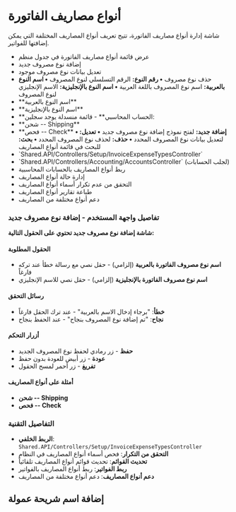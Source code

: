 # أنواع مصاريف الفاتورة
شاشة إدارة أنواع مصاريف الفاتورة، تتيح تعريف أنواع المصاريف المختلفة
التي يمكن إضافتها للفواتير.
- عرض قائمة أنواع مصاريف الفاتورة في جدول منظم
- إضافة نوع مصروف جديد
- تعديل بيانات نوع مصروف موجود
- حذف نوع مصروف
**• رقم النوع:** الرقم التسلسلي لنوع المصروف
**• اسم النوع بالعربية:** اسم نوع المصروف باللغة العربية
**• اسم النوع بالإنجليزية:** الاسم الإنجليزي لنوع المصروف
- \*\*اسم النوع بالعربية\*\* 
- \*\*اسم النوع بالإنجليزية\*\* 
- \*\*الحساب المحاسبي\*\*  - قائمة منسدلة
يوجد سجلين:
- \*\*شحن -- Shipping\*\*
- \*\*فحص -- Check\*\*
**• إضافة جديد:** لفتح نموذج إضافة نوع مصروف جديد
**• تعديل:** لتعديل بيانات نوع المصروف المحدد
**• حذف:** لحذف نوع المصروف المحدد
**• بحث:** للبحث في قائمة أنواع المصاريف
- \`Shared.API/Controllers/Setup/InvoiceExpenseTypesController\`
- \`Shared.API/Controllers/Accounting/AccountsController\` (لجلب
الحسابات)
- ربط أنواع المصاريف بالحسابات المحاسبية
- إدارة حالة أنواع المصاريف 
- التحقق من عدم تكرار أسماء أنواع المصاريف
- طباعة تقارير أنواع المصاريف
- دعم أنواع مختلفة من المصاريف

### تفاصيل واجهة المستخدم - إضافة نوع مصروف جديد
**شاشة إضافة نوع مصروف جديد تحتوي على الحقول التالية:**

#### الحقول المطلوبة
- **اسم نوع مصروف الفاتورة بالعربية** (إلزامي) - حقل نصي مع رسالة خطأ عند تركه فارغاً
- **اسم نوع مصروف الفاتورة بالإنجليزية** (إلزامي) - حقل نصي للاسم الإنجليزي

#### رسائل التحقق
- **خطأ**: "برجاء إدخال الاسم بالعربية" - عند ترك الحقل فارغاً
- **نجاح**: "تم إضافة نوع المصروف بنجاح" - عند الحفظ بنجاح

#### أزرار التحكم
- **حفظ** - زر رمادي لحفظ نوع المصروف الجديد
- **عودة** - زر أبيض للعودة بدون حفظ
- **تفريغ** - زر أحمر لمسح الحقول

#### أمثلة على أنواع المصاريف
- **شحن -- Shipping**
- **فحص -- Check**

### التفاصيل التقنية
- **الربط الخلفي**: `Shared.API/Controllers/Setup/InvoiceExpenseTypesController`
- **التحقق من التكرار**: فحص أسماء أنواع المصاريف في النظام
- **تحديث القوائم**: تحديث قوائم أنواع المصاريف تلقائياً
- **ربط الفواتير**: ربط أنواع المصاريف بالفواتير
- **دعم أنواع المصاريف**: دعم أنواع مختلفة من المصاريف

## إضافة اسم شريحة عمولة
